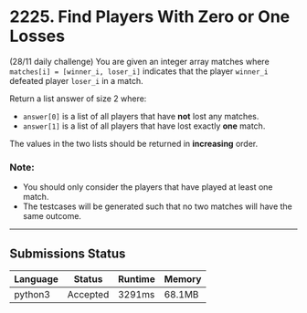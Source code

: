 # 2225. Find Players With Zero or One Losses
(28/11 daily challenge)
You are given an integer array matches where `matches[i] = [winner_i, loser_i]` indicates that the player `winner_i` defeated player `loser_i` in a match.

Return a list answer of size 2 where:

- `answer[0]` is a list of all players that have **not** lost any matches.
- `answer[1]` is a list of all players that have lost exactly **one** match.

The values in the two lists should be returned in **increasing** order.

### **Note**:

- You should only consider the players that have played at least one match.
- The testcases will be generated such that no two matches will have the same outcome.


---

## Submissions Status

|Language|Status|Runtime|Memory|
|---|---|---|---|
|python3|Accepted|3291ms|68.1MB|


